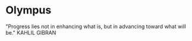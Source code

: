 # Olympus

"Progress lies not in enhancing what is, but in advancing toward what will be." 
KAHLIL GIBRAN
